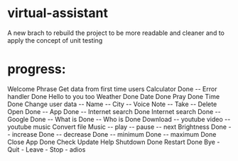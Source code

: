 # virtual-assistant
A new brach to rebuild the project to be more readable and cleaner and to apply the concept of unit testing

# progress:
Welcome Phrase
Get data from first time users
Calculator					Done
	-- Error handler			Done
Hello to you too
Weather					Done
Date						Done
Pray						Done
Time						Done
Change user data
	-- Name
	-- City
	-- Voice
Note
	-- Take
	-- Delete
Open						Done
	-- App				Done
	-- Internet search		Done
Internet search				Done
	-- Google				Done
	-- What is				Done
	-- Who is				Done
Download
	-- youtube video
	-- youtube music
Convert file
Music
	-- play
	-- pause
	-- next
Brightness					Done
	-- increase				Done
	-- decrease				Done
	-- minimum				Done
	-- maximum				Done
Close App					Done
Check Update
Help
Shutdown					Done
Restart					Done
Bye - Quit - Leave - Stop - adios

